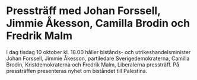# Pressträff med Johan Forssell, Jimmie Åkesson, Camilla Brodin och Fredrik Malm

I dag tisdag 10 oktober kl. 18.00 håller bistånds- och utrikeshandelsminister Johan Forssell, Jimmie Åkesson, partiledare Sverigedemokraterna, Camilla Brodin, Kristdemokraterna och Fredrik Malm, Liberalerna pressträff. På pressträffen presenteras nyhet om biståndet till Palestina.
